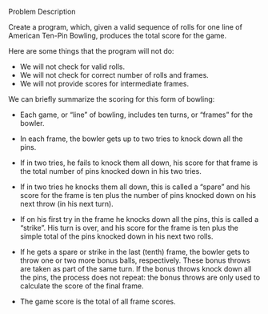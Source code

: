 Problem Description

Create a program, which, given a valid sequence of rolls for one line of American Ten-Pin Bowling,
produces the total score for the game.

Here are some things that the program will not do:

 * We will not check for valid rolls.
 * We will not check for correct number of rolls and frames.
 * We will not provide scores for intermediate frames.

We can briefly summarize the scoring for this form of bowling:

 * Each game, or “line” of bowling, includes ten turns, or “frames” for
   the bowler.

 * In each frame, the bowler gets up to two tries to knock down all the pins.

 * If in two tries, he fails to knock them all down, his score for that frame
   is the total number of pins knocked down in his two tries.

 * If in two tries he knocks them all down, this is called a “spare” and
   his score for the frame is ten plus the number of pins knocked down on
   his next throw (in his next turn).

 * If on his first try in the frame he knocks down all the pins, this is
   called a “strike”. His turn is over, and his score for the frame is
   ten plus the simple total of the pins knocked down in his next two rolls.

 * If he gets a spare or strike in the last (tenth) frame, the bowler gets
   to throw one or two more bonus balls, respectively. These bonus throws
   are taken as part of the same turn. If the bonus throws knock down all
   the pins, the process does not repeat: the bonus throws are only
   used to calculate the score of the final frame.

 * The game score is the total of all frame scores.

